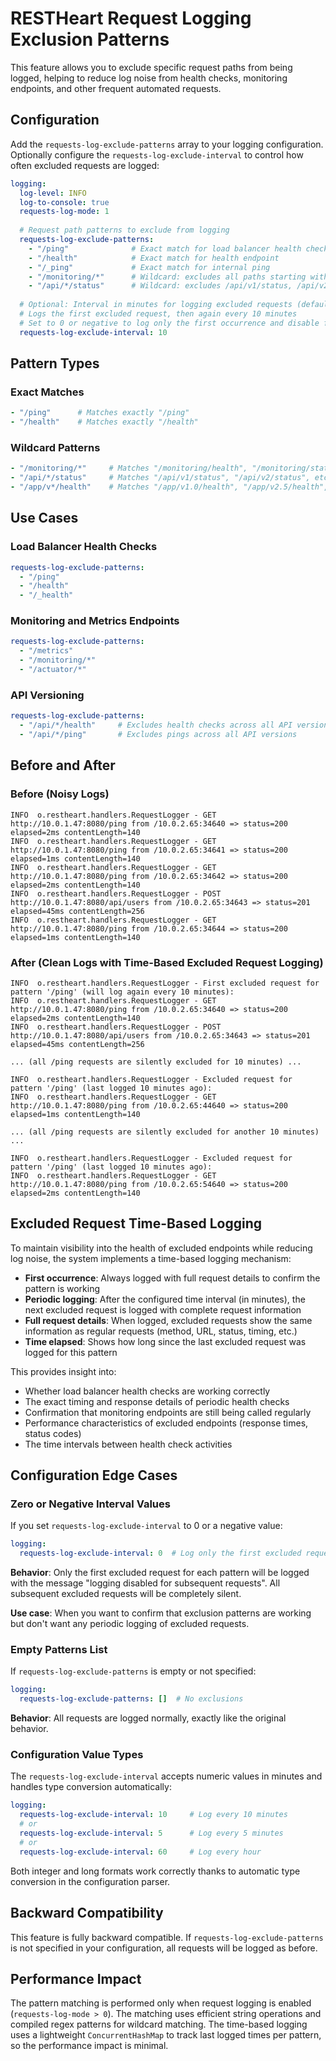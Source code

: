 # RESTHeart Request Logging Exclusion Patterns

This feature allows you to exclude specific request paths from being logged, helping to reduce log noise from health checks, monitoring endpoints, and other frequent automated requests.

## Configuration

Add the `requests-log-exclude-patterns` array to your logging configuration. Optionally configure the `requests-log-exclude-interval` to control how often excluded requests are logged:

```yaml
logging:
  log-level: INFO
  log-to-console: true
  requests-log-mode: 1
  
  # Request path patterns to exclude from logging
  requests-log-exclude-patterns:
    - "/ping"              # Exact match for load balancer health checks
    - "/health"            # Exact match for health endpoint  
    - "/_ping"             # Exact match for internal ping
    - "/monitoring/*"      # Wildcard: excludes all paths starting with /monitoring/
    - "/api/*/status"      # Wildcard: excludes /api/v1/status, /api/v2/status, etc.
  
  # Optional: Interval in minutes for logging excluded requests (default: 10)
  # Logs the first excluded request, then again every 10 minutes
  # Set to 0 or negative to log only the first occurrence and disable further logging
  requests-log-exclude-interval: 10
```

## Pattern Types

### Exact Matches

```yaml
- "/ping"      # Matches exactly "/ping"
- "/health"    # Matches exactly "/health"
```

### Wildcard Patterns  

```yaml
- "/monitoring/*"     # Matches "/monitoring/health", "/monitoring/status", etc.
- "/api/*/status"     # Matches "/api/v1/status", "/api/v2/status", etc.
- "/app/v*/health"    # Matches "/app/v1.0/health", "/app/v2.5/health", etc.
```

## Use Cases

### Load Balancer Health Checks

```yaml
requests-log-exclude-patterns:
  - "/ping"
  - "/health"
  - "/_health"
```

### Monitoring and Metrics Endpoints

```yaml  
requests-log-exclude-patterns:
  - "/metrics"
  - "/monitoring/*"
  - "/actuator/*"
```

### API Versioning

```yaml
requests-log-exclude-patterns:
  - "/api/*/health"     # Excludes health checks across all API versions
  - "/api/*/ping"       # Excludes pings across all API versions
```

## Before and After

### Before (Noisy Logs)

```log
INFO  o.restheart.handlers.RequestLogger - GET http://10.0.1.47:8080/ping from /10.0.2.65:34640 => status=200 elapsed=2ms contentLength=140
INFO  o.restheart.handlers.RequestLogger - GET http://10.0.1.47:8080/ping from /10.0.2.65:34641 => status=200 elapsed=1ms contentLength=140
INFO  o.restheart.handlers.RequestLogger - GET http://10.0.1.47:8080/ping from /10.0.2.65:34642 => status=200 elapsed=2ms contentLength=140
INFO  o.restheart.handlers.RequestLogger - POST http://10.0.1.47:8080/api/users from /10.0.2.65:34643 => status=201 elapsed=45ms contentLength=256
INFO  o.restheart.handlers.RequestLogger - GET http://10.0.1.47:8080/ping from /10.0.2.65:34644 => status=200 elapsed=1ms contentLength=140
```

### After (Clean Logs with Time-Based Excluded Request Logging)

```log
INFO  o.restheart.handlers.RequestLogger - First excluded request for pattern '/ping' (will log again every 10 minutes):
INFO  o.restheart.handlers.RequestLogger - GET http://10.0.1.47:8080/ping from /10.0.2.65:34640 => status=200 elapsed=2ms contentLength=140
INFO  o.restheart.handlers.RequestLogger - POST http://10.0.1.47:8080/api/users from /10.0.2.65:34643 => status=201 elapsed=45ms contentLength=256

... (all /ping requests are silently excluded for 10 minutes) ...

INFO  o.restheart.handlers.RequestLogger - Excluded request for pattern '/ping' (last logged 10 minutes ago):
INFO  o.restheart.handlers.RequestLogger - GET http://10.0.1.47:8080/ping from /10.0.2.65:44640 => status=200 elapsed=1ms contentLength=140

... (all /ping requests are silently excluded for another 10 minutes) ...

INFO  o.restheart.handlers.RequestLogger - Excluded request for pattern '/ping' (last logged 10 minutes ago):
INFO  o.restheart.handlers.RequestLogger - GET http://10.0.1.47:8080/ping from /10.0.2.65:54640 => status=200 elapsed=2ms contentLength=140
```

## Excluded Request Time-Based Logging

To maintain visibility into the health of excluded endpoints while reducing log noise, the system implements a time-based logging mechanism:

- **First occurrence**: Always logged with full request details to confirm the pattern is working
- **Periodic logging**: After the configured time interval (in minutes), the next excluded request is logged with complete request information
- **Full request details**: When logged, excluded requests show the same information as regular requests (method, URL, status, timing, etc.)
- **Time elapsed**: Shows how long since the last excluded request was logged for this pattern

This provides insight into:

- Whether load balancer health checks are working correctly
- The exact timing and response details of periodic health checks
- Confirmation that monitoring endpoints are still being called regularly
- Performance characteristics of excluded endpoints (response times, status codes)
- The time intervals between health check activities

## Configuration Edge Cases

### Zero or Negative Interval Values

If you set `requests-log-exclude-interval` to 0 or a negative value:

```yaml
logging:
  requests-log-exclude-interval: 0  # Log only the first excluded request
```

**Behavior**: Only the first excluded request for each pattern will be logged with the message "logging disabled for subsequent requests". All subsequent excluded requests will be completely silent.

**Use case**: When you want to confirm that exclusion patterns are working but don't want any periodic logging of excluded requests.

### Empty Patterns List

If `requests-log-exclude-patterns` is empty or not specified:

```yaml
logging:
  requests-log-exclude-patterns: []  # No exclusions
```

**Behavior**: All requests are logged normally, exactly like the original behavior.

### Configuration Value Types

The `requests-log-exclude-interval` accepts numeric values in minutes and handles type conversion automatically:

```yaml
logging:
  requests-log-exclude-interval: 10     # Log every 10 minutes
  # or
  requests-log-exclude-interval: 5      # Log every 5 minutes
  # or
  requests-log-exclude-interval: 60     # Log every hour
```

Both integer and long formats work correctly thanks to automatic type conversion in the configuration parser.

## Backward Compatibility

This feature is fully backward compatible. If `requests-log-exclude-patterns` is not specified in your configuration, all requests will be logged as before.

## Performance Impact

The pattern matching is performed only when request logging is enabled (`requests-log-mode > 0`). The matching uses efficient string operations and compiled regex patterns for wildcard matching. The time-based logging uses a lightweight `ConcurrentHashMap` to track last logged times per pattern, so the performance impact is minimal.
